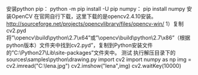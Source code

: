 安装python
pip：
python -m pip install -U pip 
numpy：
pip install numpy
安装OpenCV 
在官网自行下载，这里下载的是opencv2.4.10安装。 
http://sourceforge.net/projects/opencvlibrary/files/opencv-win/
1）复制cv2.pyd 
将”\opencv\build\python\2.7\x64”或”\opencv\build\python\2.7\x86”（根据python版本）文件夹中找到cv2.pyd”，复制到Python安装文件的”C:\Python27\Lib\site-packages”文件夹中。 
测试
执行解压目录下的sources\samples\python\drawing.py
import cv2
import numpy as np
img = cv2.imread("C:\lena.jpg")
cv2.imshow("lena",img)
cv2.waitKey(10000)
